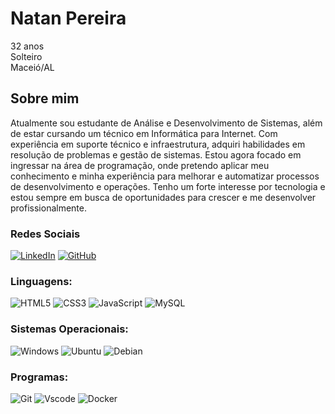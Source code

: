 # Natan Pereira
32 anos <br>
Solteiro <br>
Maceió/AL

## Sobre mim
Atualmente sou estudante de Análise e Desenvolvimento de Sistemas, além de estar cursando um técnico em Informática para Internet. Com experiência em suporte técnico e infraestrutura, adquiri habilidades em resolução de problemas e gestão de sistemas. Estou agora focado em ingressar na área de programação, onde pretendo aplicar meu conhecimento e minha experiência para melhorar e automatizar processos de desenvolvimento e operações. Tenho um forte interesse por tecnologia e estou sempre em busca de oportunidades para crescer e me desenvolver profissionalmente.

### Redes Sociais 
[![LinkedIn](https://img.shields.io/badge/LinkedIn-0077B5?style=for-the-badge&logo=linkedin&logoColor=white)](https://www.linkedin.com/in/natandspereira/) [![GitHub](https://img.shields.io/badge/GitHub-100000?style=for-the-badge&logo=github&logoColor=white)](https://github.com/natandspereira)


### Linguagens:
![HTML5](https://img.shields.io/badge/HTML5-E34F26?style=for-the-badge&logo=html5&logoColor=white) 
![CSS3](https://img.shields.io/badge/CSS3-1572B6?style=for-the-badge&logo=css3&logoColor=white) 
![JavaScript](https://img.shields.io/badge/JavaScript-F7DF1E?style=for-the-badge&logo=javascript&logoColor=black)
![MySQL](https://img.shields.io/badge/MySQL-00000F?style=for-the-badge&logo=mysql&logoColor=white)


### Sistemas Operacionais:
![Windows](https://img.shields.io/badge/Windows-000?style=for-the-badge&logo=windows&logoColor=2CA5E0) 
![Ubuntu](https://img.shields.io/badge/Ubuntu-35495E?style=for-the-badge&logo=ubuntu&logoColor=2CA5E0)
![Debian](https://img.shields.io/badge/Debian-D70A53?style=for-the-badge&logo=debian&logoColor=white) 

### Programas:
![Git](https://img.shields.io/badge/GIT-E44C30?style=for-the-badge&logo=git&logoColor=white)
![Vscode](https://img.shields.io/badge/Vscode-007ACC?style=for-the-badge&logo=visual-studio-code&logoColor=white)
![Docker](https://img.shields.io/badge/DOCKER-blue?style=for-the-badge&logo=docker&logoColor=white)



